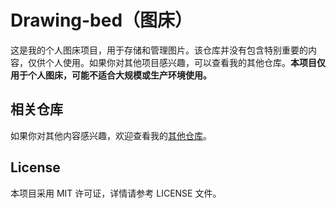 # Drawing-bed（图床）

这是我的个人图床项目，用于存储和管理图片。该仓库并没有包含特别重要的内容，仅供个人使用。如果你对其他项目感兴趣，可以查看我的其他仓库。**本项目仅用于个人图床，可能不适合大规模或生产环境使用。**

## 相关仓库

如果你对其他内容感兴趣，欢迎查看我的[其他仓库](https://github.com/huangcancan-xbc)。

## License

本项目采用 MIT 许可证，详情请参考 LICENSE 文件。
